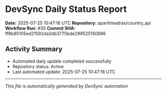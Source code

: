 # DevSync Daily Status Report

**Date:** 2025-07-25 10:47:16 UTC
**Repository:** apariitmadras/country_api
**Workflow Run:** #35
**Commit SHA:** ff8b85105ed21592da2db3775bde299525150886

## Activity Summary
- Automated daily update completed successfully
- Repository status: Active
- Last automated update: 2025-07-25 10:47:16 UTC

---
*This file is automatically generated by DevSync automation*
